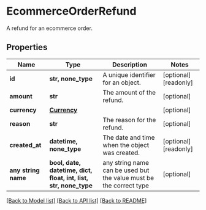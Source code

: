 # EcommerceOrderRefund

A refund for an ecommerce order.

## Properties
Name | Type | Description | Notes
------------ | ------------- | ------------- | -------------
**id** | **str, none_type** | A unique identifier for an object. | [optional] [readonly] 
**amount** | **str** | The amount of the refund. | [optional] 
**currency** | [**Currency**](Currency.md) |  | [optional] 
**reason** | **str** | The reason for the refund. | [optional] 
**created_at** | **datetime, none_type** | The date and time when the object was created. | [optional] [readonly] 
**any string name** | **bool, date, datetime, dict, float, int, list, str, none_type** | any string name can be used but the value must be the correct type | [optional]

[[Back to Model list]](../../README.md#documentation-for-models) [[Back to API list]](../../README.md#documentation-for-api-endpoints) [[Back to README]](../../README.md)


